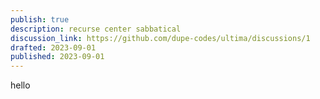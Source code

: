 ```yaml
---
publish: true
description: recurse center sabbatical
discussion_link: https://github.com/dupe-codes/ultima/discussions/1
drafted: 2023-09-01
published: 2023-09-01
---
```


hello
